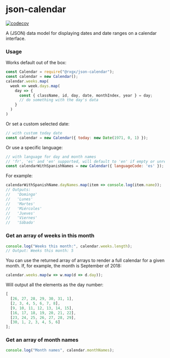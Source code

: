 # json-calendar

[![codecov](https://codecov.io/gh/rxgx/json-calendar/branch/master/graph/badge.svg)](https://codecov.io/gh/rxgx/json-calendar)

A (JSON) data model for displaying dates and date ranges on a calendar interface.

### Usage

Works default out of the box:

```js
const Calendar = require("@rxgx/json-calendar");
const calendar = new Calendar();
calendar.weeks.map(
  week => week.days.map(
    day => {
      const { className, id, day, date, monthIndex, year } = day;
      // do something with the day's data
    }
  )
)
```

Or set a custom selected date:

```js
// with custom today date
const calendar = new Calendar({ today: new Date(1971, 0, 1) });
```

Or use a specific language:

```js
// with language for day and month names
// 'fr', 'es' and 'en' supported, will default to 'en' if empty or unrecognized
const calendarWithSpanishNames = new Calendar({ languageCode: 'es' });
```

For example: 

```js
calendarWithSpanishName.dayNames.map(item => console.log(item.name));
// Outputs:
//   'Domingo'
//   'Lunes'
//   'Martes'
//   'Miércoles'
//   'Jueves'
//   'Viernes'
//   'Sábado'
```

### Get an array of weeks in this month

```js
console.log("Weeks this month:", calendar.weeks.length);
// Output: Weeks this month: 5
```

You can use the returned array of arrays to render a full calendar for a given month. If, for example, the month is September of 2018:

```js
calendar.weeks.map(w => w.map(d => d.day));
```

Will output all the elements as the day number:

```js
[
  [26, 27, 28, 29, 30, 31, 1],
  [2, 3, 4, 5, 6, 7, 8],
  [9, 10, 11, 12, 13, 14, 15],
  [16, 17, 18, 19, 20, 21, 22],
  [23, 24, 25, 26, 27, 28, 29],
  [30, 1, 2, 3, 4, 5, 6]
];
```

### Get an array of month names

```js
console.log("Month names", calendar.monthNames);
```
